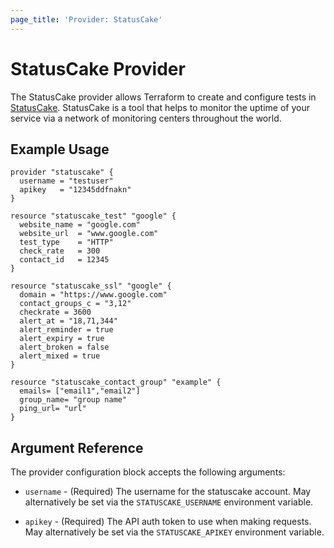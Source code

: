 ```yaml
---
page_title: 'Provider: StatusCake'
---
```


# StatusCake Provider

The StatusCake provider allows Terraform to create and configure tests in [StatusCake](https://www.statuscake.com/). StatusCake is a tool that helps to
monitor the uptime of your service via a network of monitoring centers throughout the world.

## Example Usage

```hcl
provider "statuscake" {
  username = "testuser"
  apikey   = "12345ddfnakn"
}

resource "statuscake_test" "google" {
  website_name = "google.com"
  website_url  = "www.google.com"
  test_type    = "HTTP"
  check_rate   = 300
  contact_id   = 12345
}

resource "statuscake_ssl" "google" {
  domain = "https://www.google.com"
  contact_groups_c = "3,12"
  checkrate = 3600
  alert_at = "18,71,344"
  alert_reminder = true
  alert_expiry = true
  alert_broken = false
  alert_mixed = true
}

resource "statuscake_contact_group" "example" {
  emails= ["email1","email2"]
  group_name= "group name"
  ping_url= "url"
}

```

## Argument Reference

The provider configuration block accepts the following arguments:

- `username` - (Required) The username for the statuscake account. May alternatively be set via the
  `STATUSCAKE_USERNAME` environment variable.

- `apikey` - (Required) The API auth token to use when making requests. May alternatively
  be set via the `STATUSCAKE_APIKEY` environment variable.
